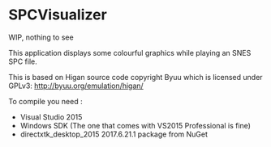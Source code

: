 # SPCVisualizer

WIP, nothing to see

This application displays some colourful graphics while playing an SNES SPC file.

This is based on Higan source code copyright Byuu which is licensed under GPLv3:
http://byuu.org/emulation/higan/

To compile you need :
- Visual Studio 2015
- Windows SDK (The one that comes with VS2015 Professional is fine)
- directxtk_desktop_2015 2017.6.21.1 package from NuGet
